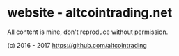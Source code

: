 # website - altcointrading.net

All content is mine, don't reproduce without permission. 

(c) 2016 - 2017 https://github.com/altcointrading
